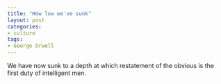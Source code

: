 ```yaml
---
title: "How low we've sunk"
layout: post
categories:
- culture
tags:
- George Orwell
---
```


We have now sunk to a depth at which restatement of the obvious is the first duty of intelligent men.
